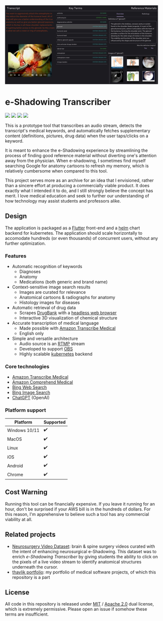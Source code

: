 ![Example Screenshot](app/captures/cap_00.jpg)

# e-Shadowing Transcriber
[<img src="https://img.shields.io/badge/maintenance%20status-as%20is-yellow">](https://github.com/thavlik/transcriber)
[<img src="https://img.shields.io/badge/License-Apache_2.0-orange.svg">](./LICENSE)
[<img src="https://img.shields.io/badge/License-MIT-lightblue.svg">](./LICENSE-MIT)
[<img src="https://img.shields.io/badge/Language-golang-blue.svg">](https://go.dev/)

This is a prototype tool that transcribes an audio stream, detects the transcript's medical keywords, and automatically fetches supplementary content (definitions, pictures, drug data) when the user taps/clicks on a keyword.

It is meant to enhance the e-Shadowing experience by streamlining the process of finding good reference material without diverting one's attention away from the physician. When e-shadowing, I sometimes find myself searching Google for anatomy cartoons to refresh my memory, which is relatively cumbersome when compared to this tool.

This project serves more as an archive for an idea that I envisioned, rather than a sincere effort at producing a commercially viable product. It does exactly what I intended it to do, and I still strongly believe the concept has merit. I love medical education and seek to further our understanding of how technology may assist students and professors alike.

## Design
The application is packaged as a [Flutter](https://flutter.dev/) front-end and a [helm](https://helm.sh/) chart backend for kubernetes. The application should scale horizontally to accomodate hundreds (or even thousands) of concurrent users, without any further optimization.

### Features
- Automatic recognition of keywords
    - Diagnoses
    - Anatomy
    - Medications (both generic and brand name)
- Context-sensitive image search results
    - Images are curated for relevance
    - Anatomical cartoons & radiographs for anatomy
    - Histology images for diseases
- Automatic retrieval of drug data
    - Scrapes [DrugBank](https://go.drugbank.com/) with a [headless web browser](https://pptr.dev/)
    - Interactive 3D visualization of chemical structure
- Accurate transcription of medical language
    - Made possible with [Amazon Transcribe Medical](https://docs.aws.amazon.com/transcribe/latest/dg/transcribe-medical.html)
    - English only
- Simple and versatile architecture
    - Audio source is an [RTMP](https://en.wikipedia.org/wiki/Real-Time_Messaging_Protocol) stream
    - Developed to support [OBS](https://obsproject.com/)
    - Highly scalable [kubernetes](https://kubernetes.io/) backend

### Core technologies
- [Amazon Transcribe Medical](https://docs.aws.amazon.com/transcribe/latest/dg/transcribe-medical.html)
- [Amazon Comprehend Medical](https://docs.aws.amazon.com/comprehend-medical/)
- [Bing Web Search](https://www.microsoft.com/en-us/bing/apis/bing-web-search-api)
- [Bing Image Search](https://www.microsoft.com/en-us/bing/apis/bing-image-search-api)
- [ChatGPT](https://chat.openai.com/) (OpenAI)

### Platform support
| Platform      | Supported          |
| ------------- | ------------------ |
| Windows 10/11 | :heavy_check_mark: |
| MacOS         | :heavy_check_mark: |
| Linux         | :heavy_check_mark: |
| iOS           | :heavy_check_mark: |
| Android       | :heavy_check_mark: |
| Chrome        | :heavy_check_mark: |

## Cost Warning
Running this tool can be financially expensive. If you leave it running for an hour, don't be surprised if your AWS bill is in the hundreds of dollars. For this reason, I'm apprehensive to believe such a tool has any commercial viability at all.

## Related projects
- [Neurosurgery Video Dataset](https://github.com/thavlik/neurosurgery-video-dataset): brain & spine surgery videos curated with the intent of enhancing neurosurgical e-Shadowing. This dataset was to enrich *e-Shadowing Transcriber* by giving students the ability to click on the pixels of a live video stream to identify anatomical structures underneath the cursor.
- [thavlik portfolio](https://github.com/thavlik/machine-learning-portfolio): my portfolio of medical software projects, of which this repository is a part

## License
All code in this repository is released under [MIT](LICENSE-MIT) / [Apache 2.0](LICENSE-Apache) dual license, which is extremely permissive. Please open an issue if somehow these terms are insufficient.